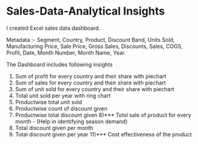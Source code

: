 # Sales-Data-Analytical Insights
I created Excel sales data dashboard. 

Metadata :- Segment,	Country,	 Product, 	 Discount Band, 	Units Sold,	 Manufacturing Price, 	 Sale Price, 	 Gross Sales, 	 Discounts, 	  Sales, 	 COGS, 	 Profit, 	Date,	Month Number,	 Month Name, 	Year.

The Dashboard includes following insights
1) Sum of profit for every country and their share with piechart
2) Sum of sales for every country and their share with piechart
3) Sum of unit sold for every country and their share with piechart
4) Total unit sold per year with ring chart
5) Productwise total unit sold
6) Productwise count of discount given
7) Productwise total discount given
8)*** Totsl sale of product for every month - (Help in identifying season demand)
9) Total discount given per month
10) Total discount given per year
11)*** Cost effectiveness of the product

